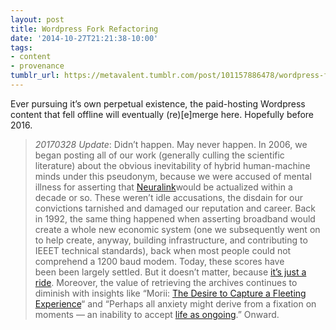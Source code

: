 ```yaml
---
layout: post
title: Wordpress Fork Refactoring
date: '2014-10-27T21:21:38-10:00'
tags:
- content
- provenance
tumblr_url: https://metavalent.tumblr.com/post/101157886478/wordpress-fork-refactoring
---
```

Ever pursuing it’s own perpetual existence, the paid-hosting Wordpress content that fell offline will eventually (re)[e]merge here. Hopefully before 2016.

> _20170328 Update_: Didn’t happen. May never happen. In 2006, we began posting all of our work (generally culling the scientific literature)&nbsp;about the obvious inevitability of&nbsp;hybrid human-machine minds under&nbsp;this pseudonym, because we were accused of mental illness&nbsp;for asserting that [Neuralink](https://www.bing.com/news/search?q=neuralink&FORM=HDRSC6)would be actualized within a decade or so. These weren’t idle accusations, the disdain for&nbsp;our convictions tarnished and&nbsp;damaged our reputation and career.&nbsp;Back in&nbsp;1992, the same thing happened when asserting broadband would create a whole new economic system (one we subsequently went on to help create, anyway, building infrastructure, and contributing to IEEET technical standards), back when most people could not comprehend a 1200 baud modem.&nbsp;Today,&nbsp;these scores have been&nbsp;been largely&nbsp;settled.&nbsp;But it doesn’t matter, because&nbsp;[it’s just a ride](https://youtu.be/KgzQuE1pR1w). Moreover, the value of retrieving the archives continues to diminish with insights like “Morii: [The Desire to Capture a Fleeting Experience](https://youtu.be/1asBOCAmgaw)“ and “Perhaps all anxiety might derive from a fixation on moments — an inability to accept [life as ongoing](https://twitter.com/brainpickings/status/844907854414958594).” Onward.

